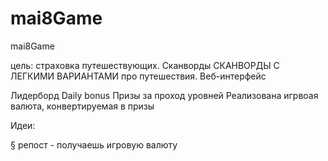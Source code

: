 # mai8Game
mai8Game


цель: страховка путешествующих. Сканворды
СКАНВОРДЫ С ЛЕГКИМИ ВАРИАНТАМИ про путешествия. 
Веб-интерфейс

Лидерборд
Daily bonus
Призы за проход уровней
Реализована игрвоая валюта, конвертируемая в призы


Идеи:

§ репост - получаешь игровую валюту
